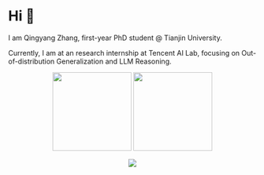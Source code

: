 # Hi 🤗

I am Qingyang Zhang, first-year PhD student @ Tianjin University.

Currently, I am at an research internship at Tencent AI Lab, focusing on Out-of-distribution Generalization and LLM Reasoning.

<p align="center">
  <img height="160px" src="https://github-readme-stats-sigma-five.vercel.app/api?username=QingyangZhang&show_icons=true&count_private=true&include_all_commits=true&theme=dracula" />
  <img height="160px" src="https://streak-stats.demolab.com/?user=QingyangZhang&show_icons=true&count_private=true&include_all_commits=true&theme=dracula" />
</p>

<p align="center">
  <img src="https://profile-counter.glitch.me/QingyangZhang/count.svg" />
</p>

